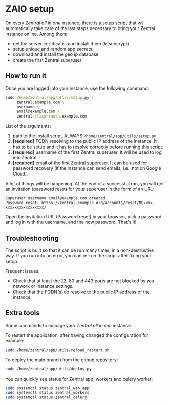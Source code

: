 # ZAIO setup

On every _Zentral all in one_ instance, there is a setup script that will automatically take care of the last steps necessary to bring your Zentral instance online. Among them:

* get the server certificates and install them (letsencrypt)
* setup unique and random app secrets
* download and install the geo ip database
* create the first Zentral superuser

## How to run it

Once you are logged into your instance, use the following command:

```cmd
sudo /home/zentral/app/utils/setup.py \
     zentral.example.com \
     username \
     email@example.com \
     zentral-clicertauth.example.com
```

List of the arguments:

1. path to the install script. ALWAYS `/home/zentral/app/utils/setup.py`
2. **[required]** FQDN resolving to the public IP address of the instance. It has to be setup and it has to resolve correctly before running this script.
3. **[required]** username of the first Zentral superuser. It will be used to log into Zentral.
4. **[required]** email of the first Zentral superuser. It can be used for password recovery (if the instance can send emails, i.e., not on Google Cloud).

A lot of things will be happening. At the end of a successful run, you will get an invitation (password reset) for your superuser in the form of an URL:

```
Superuser username email@example.com created
Password reset: https://zentral.example.org/accounts/reset/MQ/xxx-xxxxxxxxxxxxxxxxx/
```

Open the invitation URL (Password reset) in your browser, pick a password, and log in with the username, and the new password. That's it!

## Troubleshooting

The script is built so that it can be run many times, in a non-destructive way. If you run into an error, you can re-run the script after fixing your setup.

Frequent issues:

* Check that at least the 22, 80 and 443 ports are not blocked by you network or instance settings.
* Check that the FQDN(s) do resolve to the public IP address of the instance.

## Extra tools

Some commands to manage your _Zentral all in one_ instance.


To restart the application, after having changed the configuration for example:

```bash
sudo /home/zentral/app/utils/reload_restart.sh
```

To deploy the main branch from the github repository:

```bash
sudo /home/zentral/app/utils/deploy.py
```

You can quickly see status for Zentral app, workers and celery worker:

```bash
sudo systemctl status zentral_web_app
sudo systemctl status zentral_workers
sudo systemctl status zentral_celery
```
